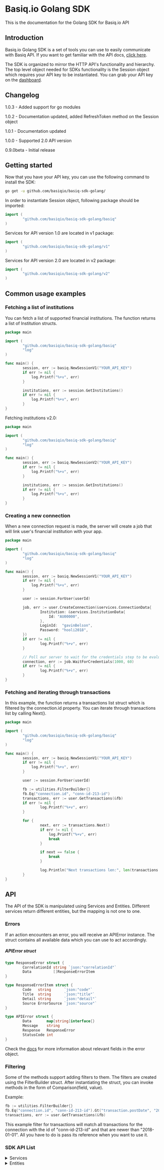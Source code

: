 # Basiq.io Golang SDK

This is the documentation for the Golang SDK for Basiq.io API

## Introduction

Basiq.io Golang SDK is a set of tools you can use to easily communicate with Basiq API.
If you want to get familiar with the API docs, [click here](https://basiq.io/api/).

The SDK is organized to mirror the HTTP API's functionality and hierarchy.
The top level object needed for SDKs functionality is the Session
object which requires your API key to be instantiated.
You can grab your API key on the [dashboard](http://dashboard.basiq.io).

## Changelog

1.0.3 - Added support for go modules

1.0.2 - Documentation updated, added RefreshToken method on the Session object

1.0.1 - Documentation updated

1.0.0 - Supported 2.0 API version

0.9.0beta - Initial release

## Getting started

Now that you have your API key, you can use the following command to install the SDK:

```bash
go get -u github.com/basiqio/basiq-sdk-golang/
```

In order to instantiate Session object, following package should be imported:
```go
import (
        "github.com/basiqio/basiq-sdk-golang/basiq"
)
```

Services for API version 1.0 are located in v1 package:
```go
import (
        "github.com/basiqio/basiq-sdk-golang/v1"
)
```

Services for API version 2.0 are located in v2 package:
```go
import (
        "github.com/basiqio/basiq-sdk-golang/v2"
)
```

## Common usage examples

### Fetching a list of institutions

You can fetch a list of supported financial institutions. The function returns a list of Institution structs.

```go
package main

import (
        "github.com/basiqio/basiq-sdk-golang/basiq"
        "log"
)

func main() {
        session, err := basiq.NewSessionV1("YOUR_API_KEY")
        if err != nil {
            log.Printf("%+v", err)
        }

        institutions, err := session.GetInstitutions()
        if err != nil {
            log.Printf("%+v", err)
        }
}
```

Fetching institutions v2.0:

```go
package main

import (
        "github.com/basiqio/basiq-sdk-golang/basiq"
        "log"
)

func main() {
        session, err := basiq.NewSessionV2("YOUR_API_KEY")
        if err != nil {
            log.Printf("%+v", err)
        }

        institutions, err := session.GetInstitutions()
        if err != nil {
            log.Printf("%+v", err)
        }
}
```

### Creating a new connection

When a new connection request is made, the server will create a job that will link user's financial institution with your app. 

```go
package main

import (
        "github.com/basiqio/basiq-sdk-golang/basiq"
        "log"
)

func main() {
        session, err := basiq.NewSessionV1("YOUR_API_KEY")
        if err != nil {
            log.Printf("%+v", err)
        }

        user := session.ForUser(userId)

        job, err := user.CreateConnection(&services.ConnectionData{
                Institution: &services.InstitutionData{
                    Id: "AU00000",
                },
                LoginId:  "gavinBelson",
                Password: "hooli2018",
        })
        if err != nil {
                log.Printf("%+v", err)
        }

        // Poll our server to wait for the credentials step to be evaluated
        connection, err := job.WaitForCredentials(1000, 60)
        if err != nil {
                log.Printf("%+v", err)
        }
}
```

### Fetching and iterating through transactions

In this example, the function returns a transactions list struct which is filtered by the connection.id property. You can iterate 
through transactions list by calling Next().

```go
package main

import (
        "github.com/basiqio/basiq-sdk-golang/basiq"
        "log"
)

func main() {
        session, err := basiq.NewSessionV1("YOUR_API_KEY")
        if err != nil {
            log.Printf("%+v", err)
        }

        user := session.ForUser(userId)

        fb := utilities.FilterBuilder{}
        fb.Eq("connection.id", "conn-id-213-id")
        transactions, err := user.GetTransactions(&fb)
        if err != nil {
                log.Printf("%+v", err)
        }

        for {
                next, err := transactions.Next()
                if err != nil {
                    log.Printf("%+v", err)
                    break
                }

                if next == false {
                    break
                }

                log.Println("Next transactions len:", len(transactions.Data))
        }
}
```

## API

The API of the SDK is manipulated using Services and Entities. Different
services return different entities, but the mapping is not one to one.

### Errors

If an action encounters an error, you will receive an APIError instance.
The struct contains all available data which you can use to act accordingly.

##### APIError struct
```go
type ResponseError struct {
        CorrelationId string `json:"correlationId"`
        Data          []ResponseErrorItem
}

type ResponseErrorItem struct {
        Code   string      `json:"code"`
        Title  string      `json:"title"`
        Detail string      `json:"detail"`
        Source ErrorSource `json:"source"`
}

type APIError struct {
        Data       map[string]interface{}
        Message    string
        Response   ResponseError
        StatusCode int
}
```

Check the [docs](https://basiq.io/api/) for more information about relevant
fields in the error object.

### Filtering

Some of the methods support adding filters to them. The filters are created
using the FilterBuilder struct. After instantiating the struct, you can invoke
methods in the form of Comparison(field, value).

Example:
```go
fb := utilities.FilterBuilder{}
fb.Eq("connection.id", "conn-id-213-id").Gt("transaction.postDate", "2018-01-01")
transactions, err := user.GetTransactions(&fb)
```

This example filter for transactions will match all transactions for the connection
with the id of "conn-id-213-id" and that are newer than "2018-01-01". All you have
to do is pass its reference when you want to use it.


### SDK API List

<details>
<summary>
Services
</summary>

#### Session

##### Creating a new Session object

##### Version 1.0.
```go
session, err := basiq.NewSessionV1("YOUR_API_KEY")
```

##### Version 2.0.
```go
session, err := basiq.NewSessionV2("YOUR_API_KEY")
```

##### Refreshing a token
```go
err := session.RefreshToken()
```

##### Getting institutions
```go
institutions, err := session.GetInstitutions()
```

##### Getting institution
```go
institution, err := session.GetInstitution("INSTITUTION_ID")
```

##### Creating a new user
```go
user, err := session.CreateUser(userData)
```

##### Referencing a user
*Note: The following action will not send an HTTP request, and can be used
to perform additional actions for the instantiated user.*

```go
user := session.ForUser(userId)
```

#### UserService

The following are APIs available for the User service

##### Creating a new UserService

```go
userService := v1.NewUserService(session)
```

##### Version 2.0.
```go
userService := v2.NewUserService(session)
```

##### Referencing a user
*Note: The following action will not send an HTTP request, and can be used
to perform additional actions for the instantiated user.*

```go
user := userService.ForUser(userId)
```

##### Creating a new User

```go
user, err := userService.CreateUser(&Services.UserData{
        Mobile: "+61410888555",
})
```

##### Getting a User

```go
user, err := userService.GetUser(userId)
```

##### Update a User

```go
user, err := userService.UpdateUser(userId, &Services.UserData{})
```

##### Delete a User

```go
err := userService.DeleteUser(userId)
```

##### Refresh connections

```go
err := userService.RefreshAllConnections(userId)
```

##### List all connections

```go
conns, err := userService.ListAllConnections(userId, *filter)
```

##### Get account

```go
acc, err := userService.GetAccount(userId, accountId)
```

##### Get accounts

```go
accs, err := userService.GetAccounts(userId, *filter)
```

##### Get transaction

```go
transaction, err := userService.GetTransaction(userId, transactionId)
```

##### Get transactions

```go
transactions, err := userService.GetTransactions(userId, *filter)
```

#### ConnectionService

The following are APIs available for the Connection service

##### Creating a new ConnectionService

```go
connService := v1.NewConnectionService(session, user)
```

##### Version 2.0.
```go
connService := v2.NewConnectionService(session, user)
```

##### Get connection

```go
connection, err := connService.GetConnection(connectionId)
```

##### Get connection entity with ID without performing an http request

```go
connection := connService.ForConnection(connectionId)
```

##### Create a new connection

```go
job, err := connService.NewConnection(*connectionData)
```

##### Update connection

```go
job, err := connService.UpdateConnection(connectionId, password)
```

##### Delete connection

```go
err := connService.DeleteConnection(connectionId)
```

##### Get a job

```go
job, err := connService.GetJob(jobId)
```


#### TransactionService

The following are APIs available for the Transaction service

##### Creating a new TransactionService

```go
transactionService := v1.NewTransactionService(session)
```

##### Version 2.0.
```go
transactionService := v2.NewTransactionService(session)
```

##### Get transactions

```go
transactionList, err := transactionService.GetTransactions(userId, *filter)
```

#### InstitutionService

The following are APIs available for the Institution service

##### Creating a new InstitutionService

```go
instService := v1.NewInstitutionService(session, userId)
```

##### Version 2.0.
```go
instService := v2.NewInstitutionService(session, userId)
```

##### Get institutions

```go
institutions, err := instService.GetInstitutions()
```

##### Get institution

```go
institution, err := instService.GetInstitution(institutionId)
```

</details>


<details><summary>
Entities
</summary>

##### Updating a user instance [mut]

```go
err := user.Update(&Services.UserData{
        Mobile: "+61410888665",
})
```

##### Deleting a user

```go
err := user.Delete()
```

##### Get all of the user's accounts

```go
accounts, err := user.GetAccounts()
```

##### Get a user's single account

```go
account, err := user.GetAccount(accountId)
```

##### Get all of the user's transactions

```go
transactions, err := user.GetTransactions()
```

##### Get a user's single transaction

```go
transaction, err := user.GetTransaction(transactionId)
```

##### Create a new connection

```go
job, err := user.CreateConnection(&services.ConnectionData{
         Institution: &services.InstitutionData{
             Id: "AU00000",
         },
         LoginId:  "gavinBelson",
         Password: "hooli2018",
})
```

##### Refresh all connections

```go
err := user.RefreshAllConnections()
```

#### Connection

##### Refresh a connection

```go
job, err := connection.Refresh()
```

##### Update a connection

```go
job, err := connection.Update(password)
```

##### Delete a connection

```go
err := connection.Delete()
```

#### Job

##### Get the connection id (if available)

```go
connectionId := job.GetConnectionId()
```

##### Get the connection

```go
connection, err := job.GetConnection()
```

##### Get the connection after waiting for credentials step resolution
(interval is in milliseconds, timeout is in seconds)

```go
connection, err := job.WaitForCredentials(interval, timeout)
```

##### Get the connection after waiting for transactions step resolution
(interval is in milliseconds, timeout is in seconds)

```go
connection, err := job.WaitForTransactions(interval, timeout)
```

#### Transaction list

##### Getting the next set of transactions [mut]

```go
next, err := transactions.Next()
```
</details>
